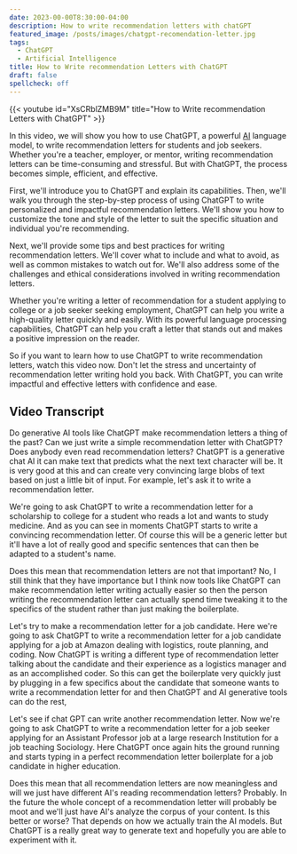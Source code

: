 ```yaml
---
date: 2023-00-00T8:30:00-04:00
description: How to write recommendation letters with chatGPT
featured_image: /posts/images/chatgpt-recomendation-letter.jpg
tags:
  - ChatGPT
  - Artificial Intelligence
title: How to Write recommendation Letters with ChatGPT
draft: false
spellcheck: off
---
```


{{< youtube id="XsCRblZMB9M" title="How to Write recommendation Letters with ChatGPT" >}}

In this video, we will show you how to use ChatGPT, a powerful [AI](../coding/ai-artificial-intelligence.md) language model, to write recommendation letters for students and job seekers. Whether you're a teacher, employer, or mentor, writing recommendation letters can be time-consuming and stressful. But with ChatGPT, the process becomes simple, efficient, and effective.

First, we'll introduce you to ChatGPT and explain its capabilities. Then, we'll walk you through the step-by-step process of using ChatGPT to write personalized and impactful recommendation letters. We'll show you how to customize the tone and style of the letter to suit the specific situation and individual you're recommending.

Next, we'll provide some tips and best practices for writing recommendation letters. We'll cover what to include and what to avoid, as well as common mistakes to watch out for. We'll also address some of the challenges and ethical considerations involved in writing recommendation letters.

Whether you're writing a letter of recommendation for a student applying to college or a job seeker seeking employment, ChatGPT can help you write a high-quality letter quickly and easily. With its powerful language processing capabilities, ChatGPT can help you craft a letter that stands out and makes a positive impression on the reader.

So if you want to learn how to use ChatGPT to write recommendation letters, watch this video now. Don't let the stress and uncertainty of recommendation letter writing hold you back. With ChatGPT, you can write impactful and effective letters with confidence and ease.

## Video Transcript

Do generative AI tools like ChatGPT make recommendation letters a thing of the past? Can we just write a simple recommendation letter with ChatGPT? Does anybody even read recommendation letters? ChatGPT is a generative chat AI it can make text that predicts what the next text character will be. It is very good at this and can create very convincing large blobs of text based on just a little bit of input. For example, let's ask it to write a recommendation letter.

We're going to ask ChatGPT to write a recommendation letter for a scholarship to college for a student who reads a lot and wants to study medicine. And as you can see in moments ChatGPT starts to write a convincing recommendation letter. Of course this will be a generic letter but it'll have a lot of really good and specific sentences that can then be adapted to a student's name.

Does this mean that recommendation letters are not that important? No, I still think that they have importance but I think now tools like ChatGPT can make recommendation letter writing actually easier so then the person writing the recommendation letter can actually spend time tweaking it to the specifics of the student rather than just making the boilerplate.

Let's try to make a recommendation letter for a job candidate. Here we're going to ask ChatGPT to write a recommendation letter for a job candidate applying for a job at Amazon dealing with logistics, route planning, and coding. Now ChatGPT is writing a different type of recommendation letter talking about the candidate and their experience as a logistics manager and as an accomplished coder. So this can get the boilerplate very quickly just by plugging in a few specifics about the candidate that someone wants to write a recommendation letter for and then ChatGPT and AI generative tools can do the rest,

Let's see if chat GPT can write another recommendation letter. Now we're going to ask ChatGPT to write a recommendation letter for a job seeker applying for an Assistant Professor job at a large research Institution for a job teaching Sociology. Here ChatGPT once again hits the ground running and starts typing in a perfect recommendation letter boilerplate for a job candidate in higher education.

Does this mean that all recommendation letters are now meaningless and will we just have different AI's reading recommendation letters? Probably. In the future the whole concept of a recommendation letter will probably be moot and we'll just have AI's analyze the corpus of your content. Is this better or worse? That depends on how we actually train the AI models. But ChatGPT is a really great way to generate text and hopefully you are able to experiment with it.
